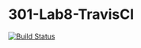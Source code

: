 # 301-Lab8-TravisCI
[![Build Status](https://travis-ci.com/zhengyao603/301TravisDemo.svg?branch=main)](https://travis-ci.com/zhengyao603/301TravisDemo)
